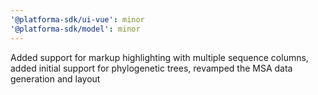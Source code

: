 ```yaml
---
'@platforma-sdk/ui-vue': minor
'@platforma-sdk/model': minor
---
```


Added support for markup highlighting with multiple sequence columns, added initial support for phylogenetic trees, revamped the MSA data generation and layout

